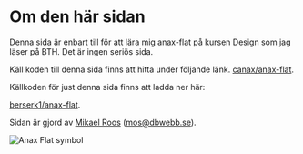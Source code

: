 Om den här sidan
==============================================

Denna sida är enbart till för att lära mig anax-flat på kursen Design som jag
läser på BTH. Det är ingen seriös sida.

Käll koden till denna sida finns att hitta under följande länk.
[canax/anax-flat](git@github.com:canax/anax-flat.git).

Källkoden för just denna sida finns att ladda ner här:

[berserk1/anax-flat](https://github.com/Berserk1/anax-flat.git).

Sidan är gjord av [Mikael Roos](https://mikaelroos.se) (mos@dbwebb.se).

<img alt="Anax Flat symbol" src=../img/anax.png>
